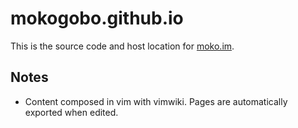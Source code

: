 # mokogobo.github.io

This is the source code and host location for [moko.im](http://www.moko.im/).

## Notes 
- Content composed in vim with vimwiki. Pages are automatically exported when edited.
